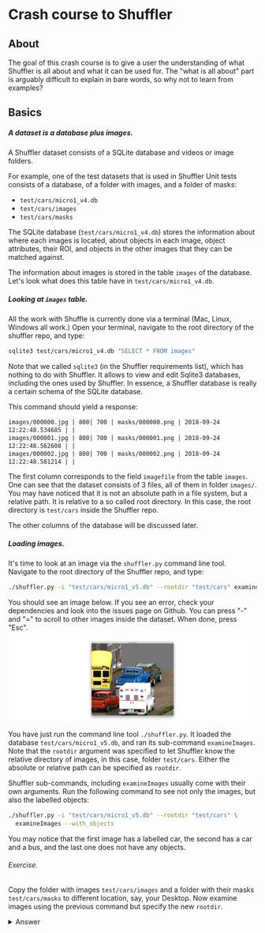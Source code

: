 # Crash course to Shuffler

## About

The goal of this crash course is to give a user the understanding of what
Shuffler is all about and what it can be used for. The "what is all about" part
is arguably difficult to explain in bare words, so why not to learn from
examples?

## Basics

##### A dataset is a database plus images.

A Shuffler dataset consists of a SQLite database and videos or image folders.

For example, one of the test datasets that is used in Shuffler Unit tests
consists of a database, of a folder with images, and a folder of masks:

- `test/cars/micro1_v4.db`
- `test/cars/images`
- `test/cars/masks`

The SQLite database (`test/cars/micro1_v4.db`) stores the information about
where each images is located, about objects in each image, object attributes,
their ROI, and objects in the other images that they can be matched against.

The information about images is stored in the table `images` of the database.
Let's look what does this table have in `test/cars/micro1_v4.db`.

##### Looking at `images` table.

All the work with Shuffle is currently done via a terminal (Mac, Linux, Windows
all work.) Open your terminal, navigate to the root directory of the shuffler
repo, and type:

```bash
sqlite3 test/cars/micro1_v4.db "SELECT * FROM images"
```

Note that we called `sqlite3` (in the Shuffler requirements list), which has
nothing to do with Shuffler. It allows to view and edit Sqlite3 databases,
including the ones used by Shuffler. In essence, a Shuffler database is really
a certain schema of the SQLite database.

This command should yield a response:

```
images/000000.jpg | 800| 700 | masks/000000.png | 2018-09-24 12:22:48.534685 | |
images/000001.jpg | 800| 700 | masks/000001.png | 2018-09-24 12:22:48.562608 | |
images/000002.jpg | 800| 700 | masks/000002.png | 2018-09-24 12:22:48.581214 | |
```

The first column corresponds to the field `imagefile` from the table `images`.
One can see that the dataset consists of 3 files, all of them in folder
`images/`. You may have noticed that it is not an absolute path in a file
system, but a relative path. It is relative to a so called root directory.
In this case, the root directory is `test/cars` inside the Shuffler repo.

The other columns of the database will be discussed later.

##### Loading images.

It's time to look at an image via the `shuffler.py` command line tool.
Navigate to the root directory of the Shuffler repo, and type:

```bash
./shuffler.py -i "test/cars/micro1_v5.db" --rootdir "test/cars" examineImages
```

You should see an image below. If you see an error, check your dependencies
and look into the issues page on Github.
You can press "-" and "=" to scroll to other images inside the dataset.
When done, press "Esc".

![test cars micro1 db](Crash-course/cars-micro-image1-1500x500.png)

You have just run the command line tool `./shuffler.py`. It loaded the database
`test/cars/micro1_v5.db`, and ran its sub-command `examineImages`.
Note that the `rootdir` argument was specified to let Shuffler know the relative
directory of images, in this case, folder `test/cars`. Either the absolute or
relative path can be specified as `rootdir`.

Shuffler sub-commands, including `examineImages` usually come with their own
arguments. Run the following command to see not only the images, but also
the labelled objects:

```bash
./shuffler.py -i "test/cars/micro1_v5.db" --rootdir "test/cars" \
  examineImages --with_objects
```

You may notice that the first image has a labelled car, the second has a car
and a bus, and the last one does not have any objects.

###### Exercise.

Copy the folder with images `test/cars/images` and a folder with their masks
`test/cars/masks` to different location, say, your Desktop.
Now examine images using the previous command but specify the new
`rootdir`.

<details>
  <summary>Answer</summary>

In my case the new image folder is at `$HOME/Desktop`.

```bash
./shuffler.py -i "test/cars/micro1_v5.db" --rootdir $HOME"/Desktop" examineImages
```

</details>


<!-- ##### Objects table. -->




